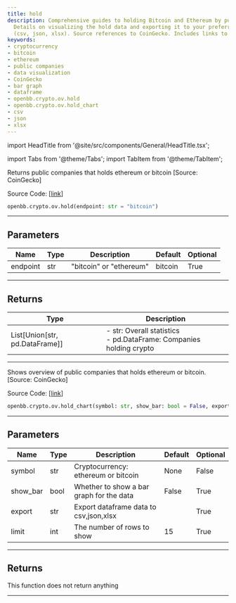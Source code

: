 ```yaml
---
title: hold
description: Comprehensive guides to holding Bitcoin and Ethereum by public companies.
  Details on visualizing the hold data and exporting it to your preferred data format
  (csv, json, xlsx). Source references to CoinGecko. Includes links to source codes.
keywords:
- cryptocurrency
- bitcoin
- ethereum
- public companies
- data visualization
- CoinGecko
- bar graph
- dataframe
- openbb.crypto.ov.hold
- openbb.crypto.ov.hold_chart
- csv
- json
- xlsx
---
```


import HeadTitle from '@site/src/components/General/HeadTitle.tsx';

<HeadTitle title="crypto.ov.hold - Reference | OpenBB SDK Docs" />

import Tabs from '@theme/Tabs';
import TabItem from '@theme/TabItem';

<Tabs>
<TabItem value="model" label="Model" default>

Returns public companies that holds ethereum or bitcoin [Source: CoinGecko]

Source Code: [[link](https://github.com/OpenBB-finance/OpenBB/tree/main/openbb_terminal/cryptocurrency/overview/pycoingecko_model.py#L102)]

```python
openbb.crypto.ov.hold(endpoint: str = "bitcoin")
```

---

## Parameters

| Name | Type | Description | Default | Optional |
| ---- | ---- | ----------- | ------- | -------- |
| endpoint | str | "bitcoin" or "ethereum" | bitcoin | True |


---

## Returns

| Type | Description |
| ---- | ----------- |
| List[Union[str, pd.DataFrame]] | - str:              Overall statistics<br/>- pd.DataFrame: Companies holding crypto |
---

</TabItem>
<TabItem value="view" label="Chart">

Shows overview of public companies that holds ethereum or bitcoin. [Source: CoinGecko]

Source Code: [[link](https://github.com/OpenBB-finance/OpenBB/tree/main/openbb_terminal/cryptocurrency/overview/pycoingecko_view.py#L135)]

```python
openbb.crypto.ov.hold_chart(symbol: str, show_bar: bool = False, export: str = "", limit: int = 15)
```

---

## Parameters

| Name | Type | Description | Default | Optional |
| ---- | ---- | ----------- | ------- | -------- |
| symbol | str | Cryptocurrency: ethereum or bitcoin | None | False |
| show_bar | bool | Whether to show a bar graph for the data | False | True |
| export | str | Export dataframe data to csv,json,xlsx |  | True |
| limit | int | The number of rows to show | 15 | True |


---

## Returns

This function does not return anything

---

</TabItem>
</Tabs>
